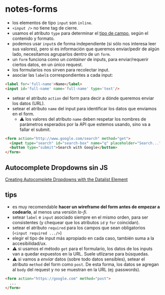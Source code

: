 # notes-forms

- los elementos de tipo `input` son `inline`.
- `<input />` no tiene tag de cierre.
- usamos el atributo `type` para determinar el [tipo de campo](https://developer.mozilla.org/en-US/docs/Web/HTML/Element/input), según el contenido y formato.
- podemos usar `input`s de forma independiente (si sólo nos interesa leer sus valores), pero si es información que queremos enviar/pedir de algún lado, necesitamos agruparlos dentro de un `form`.
- un `form` funciona como un _container_ de inputs, para enviar/requerir ciertos datos, en un único request.
- los formularios nos sirven para recolectar input.
- asociar las `label`s correspondientes a cada input:

```html
<label for='full-name'>Name</label>
<input id='full-name' name='full-name' type='text'/>
```

- setear el atributo `action` del form para decir a dónde queremos enviar los datos (URL).
- setear el atributo `name` del input para identificar los datos que enviamos en el form.
  - ⚠️ los valores del atributo `name` deben respetar los nombres de parámetros esperados por la API que estemos usando, sino va a fallar el submit.

```html
<form action="http://www.google.com/search" method="get">
  <input type="search" id="search-box" name="q" placeholder="Search..." autocomplete="on" />
  <button type="submit">Search with Google</button>
</form>
```

## Autocomplete Dropdowns sin JS

[Creating Autocomplete Dropdowns with the Datalist Element](https://blog.teamtreehouse.com/creating-autocomplete-dropdowns-datalist-element)

## tips

- es muy recomendable **hacer un wireframe del form antes de empezar a codearlo**, al menos una versión _lo-fi_.
- setear `label` e `input` asociado siempre en el mismo orden, para ser consistentes (y chequear que los atributos `id` y `for` coincidan).
- setear el atributo `required` para los campos que sean obligatorios (`<input required .../>`)
- elegir el tipo de input más apropiado en cada caso, también suma a la accesibilidad/ux.
- ⚠️ si usamos el método `get` para el formulario, los datos de los inputs van a quedar expuestos en la URL. Suele utlizarse para búsquedas.
- ⚠️ si vamos a _enviar_ datos (sobre todo datos sensibles), setear el atributo `method` del form como `post`. De esta forma, los datos se agregan al `body` del request y no se muestran en la URL (ej: passwords).

```html
<form action="https://google.com" method="post">
  ...
</form>
```
